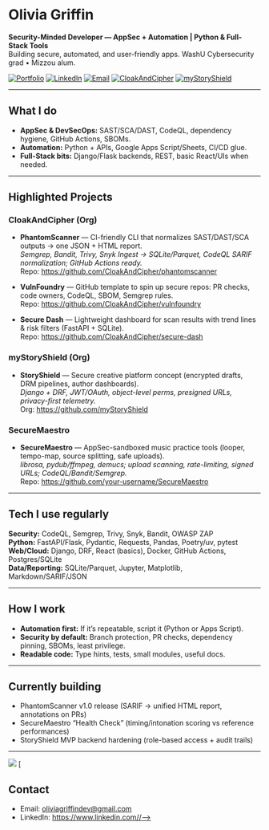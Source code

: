 # Olivia Griffin

**Security-Minded Developer — AppSec + Automation | Python & Full-Stack Tools**  
Building secure, automated, and user-friendly apps. WashU Cybersecurity grad • Mizzou alum.

[![Portfolio](https://img.shields.io/badge/Portfolio-%20-blue)](https://your-website) 
[![LinkedIn](https://img.shields.io/badge/LinkedIn-%20-informational)](https://www.linkedin.com/in/your-handle/)
[![Email](https://img.shields.io/badge/Email-%20-lightgrey)](mailto:you@email.com)
[![CloakAndCipher](https://img.shields.io/badge/Org-CloakAndCipher-6f42c1)](https://github.com/CloakAndCipher)
[![myStoryShield](https://img.shields.io/badge/Org-myStoryShield-0ea5e9)](https://github.com/myStoryShield)

---

## What I do
- **AppSec & DevSecOps:** SAST/SCA/DAST, CodeQL, dependency hygiene, GitHub Actions, SBOMs.
- **Automation:** Python + APIs, Google Apps Script/Sheets, CI/CD glue.
- **Full-Stack bits:** Django/Flask backends, REST, basic React/UIs when needed.

---

## Highlighted Projects

### CloakAndCipher (Org)
- **PhantomScanner** — CI-friendly CLI that normalizes SAST/DAST/SCA outputs → one JSON + HTML report.  
  _Semgrep, Bandit, Trivy, Snyk Ingest → SQLite/Parquet, CodeQL SARIF normalization; GitHub Actions ready._  
  Repo: https://github.com/CloakAndCipher/phantomscanner

- **VulnFoundry** — GitHub template to spin up secure repos: PR checks, code owners, CodeQL, SBOM, Semgrep rules.  
  Repo: https://github.com/CloakAndCipher/vulnfoundry

- **Secure Dash** — Lightweight dashboard for scan results with trend lines & risk filters (FastAPI + SQLite).  
  Repo: https://github.com/CloakAndCipher/secure-dash

### myStoryShield (Org)
- **StoryShield** — Secure creative platform concept (encrypted drafts, DRM pipelines, author dashboards).  
  _Django + DRF, JWT/OAuth, object-level perms, presigned URLs, privacy-first telemetry._  
  Org: https://github.com/myStoryShield

### SecureMaestro
- **SecureMaestro** — AppSec-sandboxed music practice tools (looper, tempo-map, source splitting, safe uploads).  
  _librosa, pydub/ffmpeg, demucs; upload scanning, rate-limiting, signed URLs; CodeQL/Bandit/Semgrep._  
  Repo: https://github.com/your-username/SecureMaestro

---

## Tech I use regularly
**Security:** CodeQL, Semgrep, Trivy, Snyk, Bandit, OWASP ZAP  
**Python:** FastAPI/Flask, Pydantic, Requests, Pandas, Poetry/uv, pytest  
**Web/Cloud:** Django, DRF, React (basics), Docker, GitHub Actions, Postgres/SQLite  
**Data/Reporting:** SQLite/Parquet, Jupyter, Matplotlib, Markdown/SARIF/JSON

---

## How I work
- **Automation first:** If it’s repeatable, script it (Python or Apps Script).
- **Security by default:** Branch protection, PR checks, dependency pinning, SBOMs, least privilege.
- **Readable code:** Type hints, tests, small modules, useful docs.

---

## Currently building
- PhantomScanner v1.0 release (SARIF → unified HTML report, annotations on PRs)
- SecureMaestro “Health Check” (timing/intonation scoring vs reference performances)
- StoryShield MVP backend hardening (role-based access + audit trails)

---
![](https://github.com/ginesthoii/ginesthoii/master/generated/languages.svg)
[

## Contact
- Email: oliviagriffindev@gmail.com  
- LinkedIn: https://www.linkedin.com//-->
